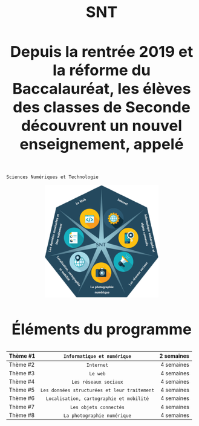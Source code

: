 

<h1 align="center" style="font-size:40px"> SNT </h1> 
<h4 align="center" style="font-size:40px"> Depuis la rentrée 2019 et la réforme du Baccalauréat, les élèves des classes de Seconde découvrent un nouvel enseignement, appelé   </h4> 

 `Sciences Numériques et Technologie`        


<p align="center"> 
<img src="https://github.com/AlgoMaths/SNT/blob/main/SNT_logo.png" alt="SNT" width="300"> 
</p>

<h2 align="center" style="font-size:40px"> Éléments du programme </h2> 

| Thème #1 | `Informatique et numérique` | 2 semaines |
| ------------- |:-------------:| -----: |
| Thème #2 | `Internet` | 4 semaines |
| Thème #3 | `Le web` | 4 semaines |
| Thème #4 | `Les réseaux sociaux` | 4 semaines |
| Thème #5 | `Les données structurées et leur traitement` | 4 semaines |
| Thème #6 | `Localisation, cartographie et mobilité` | 4 semaines |
| Thème #7 | `Les objets connectés` | 4 semaines |
| Thème #8 | `La photographie numérique` | 4 semaines |     


